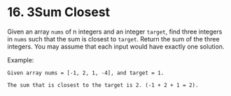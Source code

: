 # 16. 3Sum Closest

Given an array ```nums``` of n integers and an integer ```target```, find three integers in ```nums``` such that the sum is closest to ```target```. Return the sum of the three integers. You may assume that each input would have exactly one solution.

Example:
```
Given array nums = [-1, 2, 1, -4], and target = 1.

The sum that is closest to the target is 2. (-1 + 2 + 1 = 2).
```